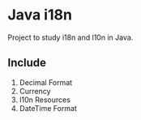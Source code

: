 # Java i18n

Project to study i18n and l10n in Java.

## Include

1. Decimal Format
2. Currency
3. l10n Resources
4. DateTime Format